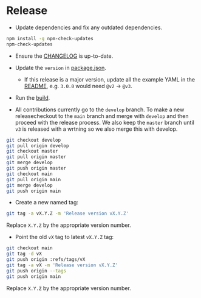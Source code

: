 # Release

- Update dependencies and fix any outdated dependencies.

```bash
npm install -g npm-check-updates
npm-check-updates
```

- Ensure the [CHANGELOG](./CHANGELOG.md) is up-to-date.

- Update the `version` in [package.json](./package.json).

  - If this release is a major version, update all the example YAML in the
    [README](./README.md), e.g. `3.0.0` would need `@v2` -> `@v3`.

- Run the [build](./CONTRIBUTING.md#build).

- All contributions currently go to the `develop` branch. To make a new
  releasecheckout to the `main` branch and merge with `develop` and then proceed
  with the release process. We also keep the `master` branch until `v3` is
  released with a wrtning so we also merge this with develop.

```bash
git checkout develop
git pull origin develop
git checkout master
git pull origin master
git merge develop
git push origin master
git checkout main
git pull origin main
git merge develop
git push origin main
```

- Create a new named tag:

```bash
git tag -a vX.Y.Z -m 'Release version vX.Y.Z'
```

Replace `X.Y.Z` by the appropriate version number.

- Point the old `vX` tag to latest `vX.Y.Z` tag:

```bash
git checkout main
git tag -d vX
git push origin :refs/tags/vX
git tag -a vX -m 'Release version vX.Y.Z'
git push origin --tags
git push origin main
```

Replace `X.Y.Z` by the appropriate version number.
